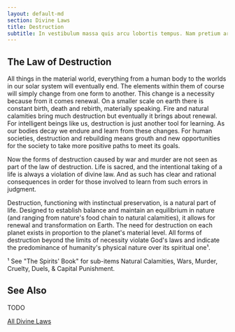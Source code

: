```yaml
---
layout: default-md
section: Divine Laws
title: Destruction
subtitle: In vestibulum massa quis arcu lobortis tempus. Nam pretium arcu in odio vulputate luctus.
---
```


## The Law of Destruction
All things in the material world, everything from a human body to the worlds in our solar system will eventually end. The elements within them of course will simply change from one form to another. This change is a necessity because from it comes renewal. On a smaller scale on earth there is constant birth, death and rebirth, materially speaking. Fire and natural calamities bring much destruction but eventually it brings about renewal. For intelligent beings like us, destruction is just another tool for learning. As our bodies decay we endure and learn from these changes. For human societies, destruction and rebuilding means grouth and new opportunities for the society to take more positive paths to meet its goals.

Now the forms of destruction caused by war and murder are not seen as part of the law of destruction. Life is sacred, and the intentional taking of a life is always a violation of divine law. And as such has clear and rational consequences in order for those involved to learn from such errors in judgment.

Destruction, functioning  with instinctual preservation, is a natural part of life.  Designed to establish balance and maintain an equilibrium in nature (and ranging from nature's food chain to natural calamities), it allows for renewal and transformation on Earth.  The need for destruction on each planet exists in proportion to the planet's material level.  All forms of destruction beyond the limits of necessity violate God's laws and indicate the predominance of humanity's physical nature over its spiritual one¹.

¹ See "The Spirits' Book" for sub-items Natural Calamities, Wars, Murder, Cruelty, Duels, & Capital Punishment.


## See Also
TODO


<a href="/divine-laws" class="button special">All Divine Laws</a>
